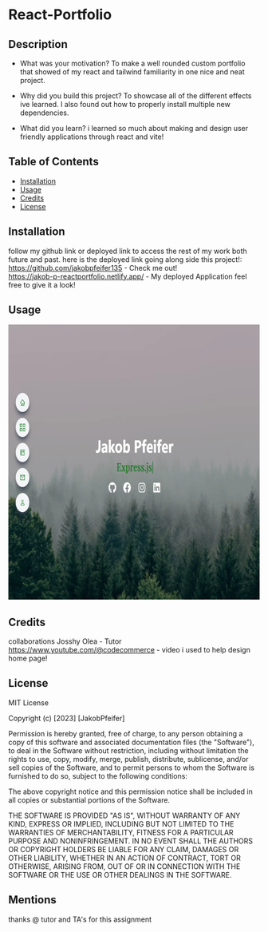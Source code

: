 # React-Portfolio


## Description

- What was your motivation?
To make a well rounded custom portfolio that showed of my react and tailwind familiarity in one nice and neat project.
- Why did you build this project?
To showcase all of the different effects ive learned. I also found out how to properly install multiple new dependencies.

- What did you learn?
i learned so much about making and design user friendly applications through react and vite!
## Table of Contents 



- [Installation](#installation)
- [Usage](#usage)
- [Credits](#credits)
- [License](#license)

## Installation

follow my github link or deployed link to access the rest of my work both future and past. here is the deployed link going along side this project!:<br/>
https://github.com/jakobpfeifer135 - Check me out! <br/>
 https://jakob-p-reactportfolio.netlify.app/ - My deployed Application feel free to give it a look!






## Usage



   ![completed project](</src/assets/images/portfolio.webp>)


## Credits

collaborations Josshy Olea - Tutor
<br/>
https://www.youtube.com/@codecommerce - video i used to help design home page!

## License

MIT License

Copyright (c) [2023] [JakobPfeifer]

Permission is hereby granted, free of charge, to any person obtaining a copy
of this software and associated documentation files (the "Software"), to deal
in the Software without restriction, including without limitation the rights
to use, copy, modify, merge, publish, distribute, sublicense, and/or sell
copies of the Software, and to permit persons to whom the Software is
furnished to do so, subject to the following conditions:

The above copyright notice and this permission notice shall be included in all
copies or substantial portions of the Software.

THE SOFTWARE IS PROVIDED "AS IS", WITHOUT WARRANTY OF ANY KIND, EXPRESS OR
IMPLIED, INCLUDING BUT NOT LIMITED TO THE WARRANTIES OF MERCHANTABILITY,
FITNESS FOR A PARTICULAR PURPOSE AND NONINFRINGEMENT. IN NO EVENT SHALL THE
AUTHORS OR COPYRIGHT HOLDERS BE LIABLE FOR ANY CLAIM, DAMAGES OR OTHER
LIABILITY, WHETHER IN AN ACTION OF CONTRACT, TORT OR OTHERWISE, ARISING FROM,
OUT OF OR IN CONNECTION WITH THE SOFTWARE OR THE USE OR OTHER DEALINGS IN THE
SOFTWARE.

## Mentions
thanks @ tutor and TA's for this assignment